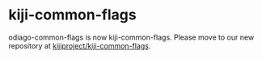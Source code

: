 kiji-common-flags
===================

odiago-common-flags is now kiji-common-flags. Please move to our new
repository at [kijiproject/kiji-common-flags](http://github.com/kijiproject/kiji-common-flags).
